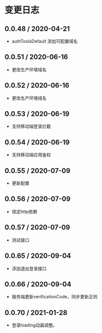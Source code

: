 # 变更日志

## 0.0.48 / 2020-04-21

- authToolsDefault 添加可配置域名


## 0.0.51 / 2020-06-16

- 更改生产环境域名

## 0.0.52 / 2020-06-16

- 更改生产环境域名

## 0.0.53 / 2020-06-19

- 支持移动端登录拦截

## 0.0.54 / 2020-06-19

- 支持移动端应用鉴权

## 0.0.55 / 2020-07-09

- 更新配置

## 0.0.56 / 2020-07-09

- 锁定http依赖

## 0.0.57 / 2020-07-09

- 测试接口

## 0.0.65 / 2020-09-04

- 添加退出登录接口

## 0.0.66 / 2020-09-04

- 服务端更新verificationCode，同步更新正则

## 0.0.70 / 2021-01-28

- 登录loading动画调整。
